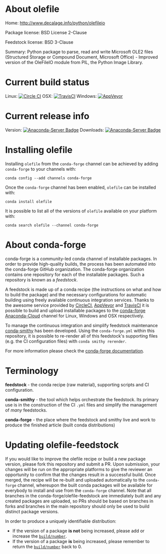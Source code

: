 About olefile
=============

Home: http://www.decalage.info/python/olefileio

Package license: BSD License 2-Clause

Feedstock license: BSD 3-Clause

Summary: Python package to parse, read and write Microsoft OLE2 files (Structured Storage or Compound Document, Microsoft Office) - Improved version of the OleFileIO module from PIL, the Python Image Library.




Current build status
====================

Linux: [![Circle CI](https://circleci.com/gh/conda-forge/olefile-feedstock.svg?style=shield)](https://circleci.com/gh/conda-forge/olefile-feedstock)
OSX: [![TravisCI](https://travis-ci.org/conda-forge/olefile-feedstock.svg?branch=master)](https://travis-ci.org/conda-forge/olefile-feedstock)
Windows: [![AppVeyor](https://ci.appveyor.com/api/projects/status/github/conda-forge/olefile-feedstock?svg=True)](https://ci.appveyor.com/project/conda-forge/olefile-feedstock/branch/master)

Current release info
====================
Version: [![Anaconda-Server Badge](https://anaconda.org/conda-forge/olefile/badges/version.svg)](https://anaconda.org/conda-forge/olefile)
Downloads: [![Anaconda-Server Badge](https://anaconda.org/conda-forge/olefile/badges/downloads.svg)](https://anaconda.org/conda-forge/olefile)

Installing olefile
==================

Installing `olefile` from the `conda-forge` channel can be achieved by adding `conda-forge` to your channels with:

```
conda config --add channels conda-forge
```

Once the `conda-forge` channel has been enabled, `olefile` can be installed with:

```
conda install olefile
```

It is possible to list all of the versions of `olefile` available on your platform with:

```
conda search olefile --channel conda-forge
```


About conda-forge
=================

conda-forge is a community-led conda channel of installable packages.
In order to provide high-quality builds, the process has been automated into the
conda-forge GitHub organization. The conda-forge organization contains one repository
for each of the installable packages. Such a repository is known as a *feedstock*.

A feedstock is made up of a conda recipe (the instructions on what and how to build
the package) and the necessary configurations for automatic building using freely
available continuous integration services. Thanks to the awesome service provided by
[CircleCI](https://circleci.com/), [AppVeyor](http://www.appveyor.com/)
and [TravisCI](https://travis-ci.org/) it is possible to build and upload installable
packages to the [conda-forge](https://anaconda.org/conda-forge)
[Anaconda-Cloud](http://docs.anaconda.org/) channel for Linux, Windows and OSX respectively.

To manage the continuous integration and simplify feedstock maintenance
[conda-smithy](http://github.com/conda-forge/conda-smithy) has been developed.
Using the ``conda-forge.yml`` within this repository, it is possible to re-render all of
this feedstock's supporting files (e.g. the CI configuration files) with ``conda smithy rerender``.

For more information please check the [conda-forge documentation](https://conda-forge.org/docs/).

Terminology
===========

**feedstock** - the conda recipe (raw material), supporting scripts and CI configuration.

**conda-smithy** - the tool which helps orchestrate the feedstock.
                   Its primary use is in the construction of the CI ``.yml`` files
                   and simplify the management of *many* feedstocks.

**conda-forge** - the place where the feedstock and smithy live and work to
                  produce the finished article (built conda distributions)


Updating olefile-feedstock
==========================

If you would like to improve the olefile recipe or build a new
package version, please fork this repository and submit a PR. Upon submission,
your changes will be run on the appropriate platforms to give the reviewer an
opportunity to confirm that the changes result in a successful build. Once
merged, the recipe will be re-built and uploaded automatically to the
`conda-forge` channel, whereupon the built conda packages will be available for
everybody to install and use from the `conda-forge` channel.
Note that all branches in the conda-forge/olefile-feedstock are
immediately built and any created packages are uploaded, so PRs should be based
on branches in forks and branches in the main repository should only be used to
build distinct package versions.

In order to produce a uniquely identifiable distribution:
 * If the version of a package **is not** being increased, please add or increase
   the [``build/number``](http://conda.pydata.org/docs/building/meta-yaml.html#build-number-and-string).
 * If the version of a package **is** being increased, please remember to return
   the [``build/number``](http://conda.pydata.org/docs/building/meta-yaml.html#build-number-and-string)
   back to 0.